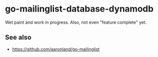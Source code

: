# go-mailinglist-database-dynamodb

Wet paint and work in progress. Also, not even "feature complete" yet.

## See also

* https://github.com/aaronland/go-mailinglist
